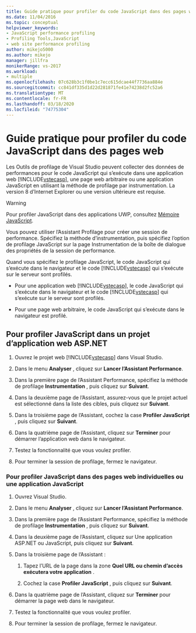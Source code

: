 ```yaml
---
title: Guide pratique pour profiler du code JavaScript dans des pages web | Microsoft Docs
ms.date: 11/04/2016
ms.topic: conceptual
helpviewer_keywords:
- JavaScript performance profiling
- Profiling Tools,JavaScript
- web site performance profiling
author: mikejo5000
ms.author: mikejo
manager: jillfra
monikerRange: vs-2017
ms.workload:
- multiple
ms.openlocfilehash: 07c628b3c1f0be1c7ecc615dcae44f7736aa884e
ms.sourcegitcommit: cc841df335d1d22d281871fe41e74238d2fc52a6
ms.translationtype: MT
ms.contentlocale: fr-FR
ms.lasthandoff: 03/18/2020
ms.locfileid: "74775304"
---
```

# <a name="how-to-profile-javascript-code-in-web-pages"></a>Guide pratique pour profiler du code JavaScript dans des pages web

Les Outils de profilage de Visual Studio peuvent collecter des données de performances pour le code JavaScript qui s’exécute dans une application web [!INCLUDE[vstecasp](../code-quality/includes/vstecasp_md.md)], une page web arbitraire ou une application JavaScript en utilisant la méthode de profilage par instrumentation. La version 8 d’Internet Explorer ou une version ultérieure est requise.

> [!WARNING]
> Pour profiler JavaScript dans des applications UWP, consultez [Mémoire JavaScript](../profiling/javascript-memory.md).

Vous pouvez utiliser l’Assistant Profilage pour créer une session de performance. Spécifiez la méthode d’instrumentation, puis spécifiez l’option de profilage JavaScript sur la page Instrumentation de la boîte de dialogue des propriétés de la session de performance.

Quand vous spécifiez le profilage JavaScript, le code JavaScript qui s’exécute dans le navigateur et le code [!INCLUDE[vstecasp](../code-quality/includes/vstecasp_md.md)] qui s’exécute sur le serveur sont profilés.

- Pour une application web [!INCLUDE[vstecasp](../code-quality/includes/vstecasp_md.md)], le code JavaScript qui s’exécute dans le navigateur et le code [!INCLUDE[vstecasp](../code-quality/includes/vstecasp_md.md)] qui s’exécute sur le serveur sont profilés.

- Pour une page web arbitraire, le code JavaScript qui s’exécute dans le navigateur est profilé.

## <a name="to-profile-javascript-in-an-aspnet-web-application-project"></a>Pour profiler JavaScript dans un projet d’application web ASP.NET

1. Ouvrez le projet web [!INCLUDE[vstecasp](../code-quality/includes/vstecasp_md.md)] dans Visual Studio.

2. Dans le menu **Analyser** , cliquez sur **Lancer l’Assistant Performance**.

3. Dans la première page de l’Assistant Performance, spécifiez la méthode de profilage **Instrumentation** , puis cliquez sur **Suivant**.

4. Dans la deuxième page de l’Assistant, assurez-vous que le projet actuel est sélectionné dans la liste des cibles, puis cliquez sur **Suivant**.

5. Dans la troisième page de l’Assistant, cochez la case **Profiler JavaScript** , puis cliquez sur **Suivant**.

6. Dans la quatrième page de l’Assistant, cliquez sur **Terminer** pour démarrer l’application web dans le navigateur.

7. Testez la fonctionnalité que vous voulez profiler.

8. Pour terminer la session de profilage, fermez le navigateur.

### <a name="to-profile-javascript-in-individual-web-pages-or-a-javascript-applications"></a>Pour profiler JavaScript dans des pages web individuelles ou une application JavaScript

1. Ouvrez Visual Studio.

2. Dans le menu **Analyser** , cliquez sur **Lancer l’Assistant Performance**.

3. Dans la première page de l’Assistant Performance, spécifiez la méthode de profilage **Instrumentation** , puis cliquez sur **Suivant**.

4. Dans la deuxième page de l’Assistant, cliquez sur Une application ASP.NET ou JavaScript, puis cliquez sur **Suivant**.

5. Dans la troisième page de l’Assistant :

    1. Tapez l’URL de la page dans la zone **Quel URL ou chemin d’accès exécutera votre application** .

    2. Cochez la case **Profiler JavaScript** , puis cliquez sur **Suivant**.

6. Dans la quatrième page de l’Assistant, cliquez sur **Terminer** pour démarrer la page web dans le navigateur.

7. Testez la fonctionnalité que vous voulez profiler.

8. Pour terminer la session de profilage, fermez le navigateur.
